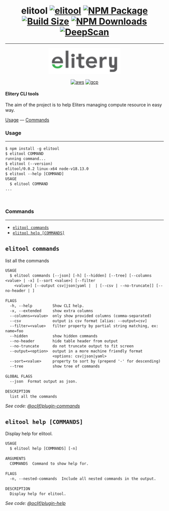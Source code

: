 <div align="center">

# elitool [![elitool][elitool]][elitool-url] [![NPM Package][npm]][npm-url] [![Build Size][build-size]][build-size-url] [![NPM Downloads][npm-downloads]][npmtrends-url] [![DeepScan][deepscan]][deepscan-url]

___

<img src="doc/elitery_logo.png" alt="elitery">

[![aws][aws]][aws-url] [![gcp][gcp]][gcp-url]


</div>

#### Elitery CLI tools
The aim of the project is to help Eliters managing compute resource in easy way.



[Usage](#usage) &mdash;
[Commands](#commands)



### Usage
___
<!-- usage -->
```sh-session
$ npm install -g elitool
$ elitool COMMAND
running command...
$ elitool (--version)
elitool/0.0.2 linux-x64 node-v18.13.0
$ elitool --help [COMMAND]
USAGE
  $ elitool COMMAND
...
```
<!-- usagestop -->

<br>

### Commands
___
<!-- commands -->
* [`elitool commands`](#elitool-commands)
* [`elitool help [COMMANDS]`](#elitool-help-commands)

## `elitool commands`

list all the commands

```
USAGE
  $ elitool commands [--json] [-h] [--hidden] [--tree] [--columns <value> | -x] [--sort <value>] [--filter
    <value>] [--output csv|json|yaml |  | [--csv | --no-truncate]] [--no-header | ]

FLAGS
  -h, --help         Show CLI help.
  -x, --extended     show extra columns
  --columns=<value>  only show provided columns (comma-separated)
  --csv              output is csv format [alias: --output=csv]
  --filter=<value>   filter property by partial string matching, ex: name=foo
  --hidden           show hidden commands
  --no-header        hide table header from output
  --no-truncate      do not truncate output to fit screen
  --output=<option>  output in a more machine friendly format
                     <options: csv|json|yaml>
  --sort=<value>     property to sort by (prepend '-' for descending)
  --tree             show tree of commands

GLOBAL FLAGS
  --json  Format output as json.

DESCRIPTION
  list all the commands
```

_See code: [@oclif/plugin-commands](https://github.com/oclif/plugin-commands/blob/v2.2.3/src/commands/commands.ts)_

## `elitool help [COMMANDS]`

Display help for elitool.

```
USAGE
  $ elitool help [COMMANDS] [-n]

ARGUMENTS
  COMMANDS  Command to show help for.

FLAGS
  -n, --nested-commands  Include all nested commands in the output.

DESCRIPTION
  Display help for elitool.
```

_See code: [@oclif/plugin-help](https://github.com/oclif/plugin-help/blob/v5.2.1/src/commands/help.ts)_
<!-- commandsstop -->

<br/>
<br/>


[elitool]: https://img.shields.io/badge/cli-elitool-brightgreen
[elitool-url]: https://elitery.com
[aws]: https://img.shields.io/badge/Amazon_AWS-FF9900?style=for-the-badge&logo=amazonaws&logoColor=white
[aws-url]: https://aws.amazon.com/
[gcp]: https://img.shields.io/badge/Google_Cloud-4285F4?style=for-the-badge&logo=google-cloud&logoColor=white
[gcp-url]: https://cloud.google.com/
[npm]: https://img.shields.io/npm/v/elitool?style=flat-square
[npm-url]: https://www.npmjs.com/package/elitool
[build-size]: https://badgen.net/bundlephobia/minzip/elitool
[build-size-url]: https://bundlephobia.com/result?p=elitool
[npm-downloads]: https://img.shields.io/jsdelivr/npm/hy/elitool
[npmtrends-url]: https://www.npmtrends.com/elitool
[deepscan]: https://deepscan.io/api/teams/20367/projects/23827/branches/727980/badge/grade.svg
[deepscan-url]: https://deepscan.io/dashboard#view=project&tid=20367&pid=23827&bid=727980
